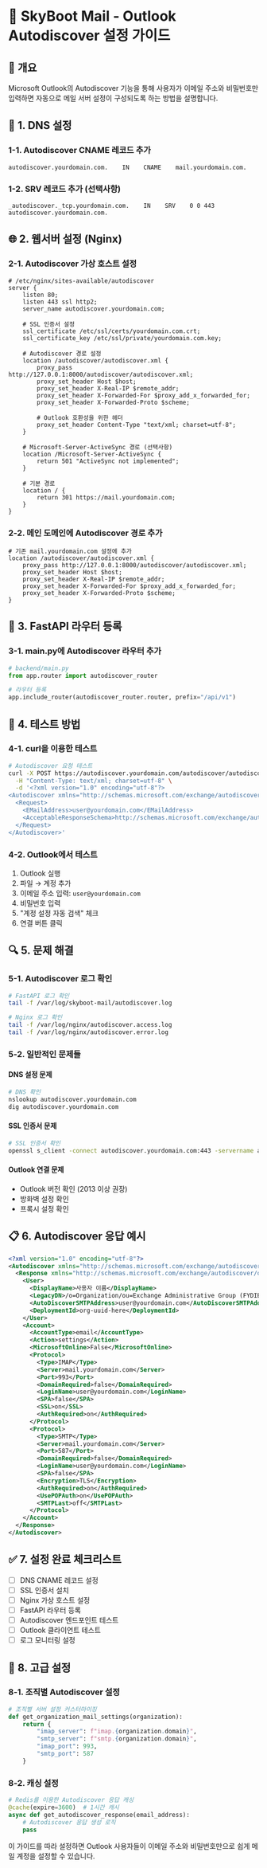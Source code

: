 # 📧 SkyBoot Mail - Outlook Autodiscover 설정 가이드

## 🎯 개요
Microsoft Outlook의 Autodiscover 기능을 통해 사용자가 이메일 주소와 비밀번호만 입력하면 자동으로 메일 서버 설정이 구성되도록 하는 방법을 설명합니다.

## 🔧 1. DNS 설정

### 1-1. Autodiscover CNAME 레코드 추가
```dns
autodiscover.yourdomain.com.    IN    CNAME    mail.yourdomain.com.
```

### 1-2. SRV 레코드 추가 (선택사항)
```dns
_autodiscover._tcp.yourdomain.com.    IN    SRV    0 0 443 autodiscover.yourdomain.com.
```

## 🌐 2. 웹서버 설정 (Nginx)

### 2-1. Autodiscover 가상 호스트 설정
```nginx
# /etc/nginx/sites-available/autodiscover
server {
    listen 80;
    listen 443 ssl http2;
    server_name autodiscover.yourdomain.com;

    # SSL 인증서 설정
    ssl_certificate /etc/ssl/certs/yourdomain.com.crt;
    ssl_certificate_key /etc/ssl/private/yourdomain.com.key;

    # Autodiscover 경로 설정
    location /autodiscover/autodiscover.xml {
        proxy_pass http://127.0.0.1:8000/autodiscover/autodiscover.xml;
        proxy_set_header Host $host;
        proxy_set_header X-Real-IP $remote_addr;
        proxy_set_header X-Forwarded-For $proxy_add_x_forwarded_for;
        proxy_set_header X-Forwarded-Proto $scheme;
        
        # Outlook 호환성을 위한 헤더
        proxy_set_header Content-Type "text/xml; charset=utf-8";
    }

    # Microsoft-Server-ActiveSync 경로 (선택사항)
    location /Microsoft-Server-ActiveSync {
        return 501 "ActiveSync not implemented";
    }

    # 기본 경로
    location / {
        return 301 https://mail.yourdomain.com;
    }
}
```

### 2-2. 메인 도메인에 Autodiscover 경로 추가
```nginx
# 기존 mail.yourdomain.com 설정에 추가
location /autodiscover/autodiscover.xml {
    proxy_pass http://127.0.0.1:8000/autodiscover/autodiscover.xml;
    proxy_set_header Host $host;
    proxy_set_header X-Real-IP $remote_addr;
    proxy_set_header X-Forwarded-For $proxy_add_x_forwarded_for;
    proxy_set_header X-Forwarded-Proto $scheme;
}
```

## 🔗 3. FastAPI 라우터 등록

### 3-1. main.py에 Autodiscover 라우터 추가
```python
# backend/main.py
from app.router import autodiscover_router

# 라우터 등록
app.include_router(autodiscover_router.router, prefix="/api/v1")
```

## 🧪 4. 테스트 방법

### 4-1. curl을 이용한 테스트
```bash
# Autodiscover 요청 테스트
curl -X POST https://autodiscover.yourdomain.com/autodiscover/autodiscover.xml \
  -H "Content-Type: text/xml; charset=utf-8" \
  -d '<?xml version="1.0" encoding="utf-8"?>
<Autodiscover xmlns="http://schemas.microsoft.com/exchange/autodiscover/outlook/requestschema/2006">
  <Request>
    <EMailAddress>user@yourdomain.com</EMailAddress>
    <AcceptableResponseSchema>http://schemas.microsoft.com/exchange/autodiscover/outlook/responseschema/2006a</AcceptableResponseSchema>
  </Request>
</Autodiscover>'
```

### 4-2. Outlook에서 테스트
1. Outlook 실행
2. 파일 → 계정 추가
3. 이메일 주소 입력: `user@yourdomain.com`
4. 비밀번호 입력
5. "계정 설정 자동 검색" 체크
6. 연결 버튼 클릭

## 🔍 5. 문제 해결

### 5-1. Autodiscover 로그 확인
```bash
# FastAPI 로그 확인
tail -f /var/log/skyboot-mail/autodiscover.log

# Nginx 로그 확인
tail -f /var/log/nginx/autodiscover.access.log
tail -f /var/log/nginx/autodiscover.error.log
```

### 5-2. 일반적인 문제들

#### DNS 설정 문제
```bash
# DNS 확인
nslookup autodiscover.yourdomain.com
dig autodiscover.yourdomain.com
```

#### SSL 인증서 문제
```bash
# SSL 인증서 확인
openssl s_client -connect autodiscover.yourdomain.com:443 -servername autodiscover.yourdomain.com
```

#### Outlook 연결 문제
- Outlook 버전 확인 (2013 이상 권장)
- 방화벽 설정 확인
- 프록시 설정 확인

## 📋 6. Autodiscover 응답 예시

```xml
<?xml version="1.0" encoding="utf-8"?>
<Autodiscover xmlns="http://schemas.microsoft.com/exchange/autodiscover/responseschema/2006">
  <Response xmlns="http://schemas.microsoft.com/exchange/autodiscover/outlook/responseschema/2006a">
    <User>
      <DisplayName>사용자 이름</DisplayName>
      <LegacyDN>/o=Organization/ou=Exchange Administrative Group (FYDIBOHF23SPDLT)/cn=Recipients/cn=user@yourdomain.com</LegacyDN>
      <AutoDiscoverSMTPAddress>user@yourdomain.com</AutoDiscoverSMTPAddress>
      <DeploymentId>org-uuid-here</DeploymentId>
    </User>
    <Account>
      <AccountType>email</AccountType>
      <Action>settings</Action>
      <MicrosoftOnline>False</MicrosoftOnline>
      <Protocol>
        <Type>IMAP</Type>
        <Server>mail.yourdomain.com</Server>
        <Port>993</Port>
        <DomainRequired>false</DomainRequired>
        <LoginName>user@yourdomain.com</LoginName>
        <SPA>false</SPA>
        <SSL>on</SSL>
        <AuthRequired>on</AuthRequired>
      </Protocol>
      <Protocol>
        <Type>SMTP</Type>
        <Server>mail.yourdomain.com</Server>
        <Port>587</Port>
        <DomainRequired>false</DomainRequired>
        <LoginName>user@yourdomain.com</LoginName>
        <SPA>false</SPA>
        <Encryption>TLS</Encryption>
        <AuthRequired>on</AuthRequired>
        <UsePOPAuth>on</UsePOPAuth>
        <SMTPLast>off</SMTPLast>
      </Protocol>
    </Account>
  </Response>
</Autodiscover>
```

## ✅ 7. 설정 완료 체크리스트

- [ ] DNS CNAME 레코드 설정
- [ ] SSL 인증서 설치
- [ ] Nginx 가상 호스트 설정
- [ ] FastAPI 라우터 등록
- [ ] Autodiscover 엔드포인트 테스트
- [ ] Outlook 클라이언트 테스트
- [ ] 로그 모니터링 설정

## 🚀 8. 고급 설정

### 8-1. 조직별 Autodiscover 설정
```python
# 조직별 서버 설정 커스터마이징
def get_organization_mail_settings(organization):
    return {
        "imap_server": f"imap.{organization.domain}",
        "smtp_server": f"smtp.{organization.domain}",
        "imap_port": 993,
        "smtp_port": 587
    }
```

### 8-2. 캐싱 설정
```python
# Redis를 이용한 Autodiscover 응답 캐싱
@cache(expire=3600)  # 1시간 캐시
async def get_autodiscover_response(email_address):
    # Autodiscover 응답 생성 로직
    pass
```

이 가이드를 따라 설정하면 Outlook 사용자들이 이메일 주소와 비밀번호만으로 쉽게 메일 계정을 설정할 수 있습니다.